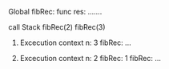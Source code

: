 
Global
fibRec: func
res: .......


call Stack
fibRec(2)
fibRec(3)

1. Excecution context
n: 3
fibRec: ...

2. Excecution context
n: 2
fibRec: 1
fibRec: ...